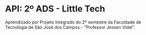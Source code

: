 # API: 2º ADS - Little Tech

Aprendizado por Projeto Integrado do 2º semestre da Faculdade de Tecnologia de São José dos Campos - "Professor Jessen Vidal".

